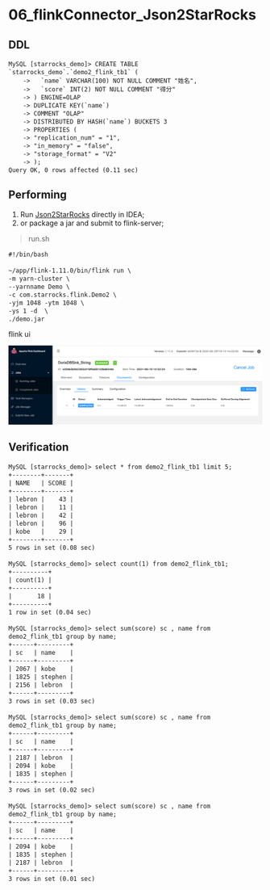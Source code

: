 # 06_flinkConnector_Json2StarRocks

## DDL

```
MySQL [starrocks_demo]> CREATE TABLE `starrocks_demo`.`demo2_flink_tb1` (
    ->   `name` VARCHAR(100) NOT NULL COMMENT "姓名",
    ->   `score` INT(2) NOT NULL COMMENT "得分"
    -> ) ENGINE=OLAP
    -> DUPLICATE KEY(`name`)
    -> COMMENT "OLAP"
    -> DISTRIBUTED BY HASH(`name`) BUCKETS 3
    -> PROPERTIES (
    -> "replication_num" = "1",
    -> "in_memory" = "false",
    -> "storage_format" = "V2"
    -> );
Query OK, 0 rows affected (0.11 sec)

```

## Performing

1. Run [Json2StarRocks](../FlinkDemo/src/main/scala/com/starrocks/flink/Json2StarRocks.scala) directly in IDEA;
2. or package a jar and submit to flink-server;

> run.sh

```
#!/bin/bash

~/app/flink-1.11.0/bin/flink run \
-m yarn-cluster \
--yarnname Demo \
-c com.starrocks.flink.Demo2 \
-yjm 1048 -ytm 1048 \
-ys 1 -d  \
./demo.jar
```

flink ui

![06_flink_ui_1](imgs/06_flink_ui_1.png)

## Verification

```
MySQL [starrocks_demo]> select * from demo2_flink_tb1 limit 5;
+--------+-------+
| NAME   | SCORE |
+--------+-------+
| lebron |    43 |
| lebron |    11 |
| lebron |    42 |
| lebron |    96 |
| kobe   |    29 |
+--------+-------+
5 rows in set (0.08 sec)

MySQL [starrocks_demo]> select count(1) from demo2_flink_tb1;
+----------+
| count(1) |
+----------+
|       18 |
+----------+
1 row in set (0.04 sec)

MySQL [starrocks_demo]> select sum(score) sc , name from demo2_flink_tb1 group by name;
+------+---------+
| sc   | name    |
+------+---------+
| 2067 | kobe    |
| 1825 | stephen |
| 2156 | lebron  |
+------+---------+
3 rows in set (0.03 sec)

MySQL [starrocks_demo]> select sum(score) sc , name from demo2_flink_tb1 group by name;
+------+---------+
| sc   | name    |
+------+---------+
| 2187 | lebron  |
| 2094 | kobe    |
| 1835 | stephen |
+------+---------+
3 rows in set (0.02 sec)

MySQL [starrocks_demo]> select sum(score) sc , name from demo2_flink_tb1 group by name;
+------+---------+
| sc   | name    |
+------+---------+
| 2094 | kobe    |
| 1835 | stephen |
| 2187 | lebron  |
+------+---------+
3 rows in set (0.01 sec)
```

